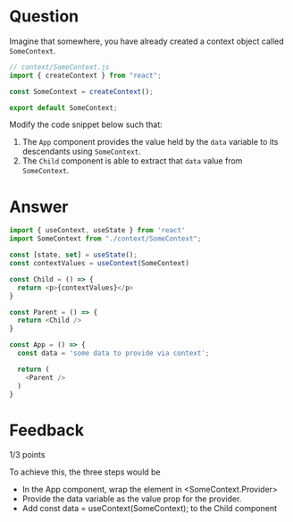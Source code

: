 # Question

Imagine that somewhere, you have already created a context object called `SomeContext`. 

```js
// context/SomeContext.js
import { createContext } from "react";

const SomeContext = createContext();

export default SomeContext;
```

Modify the code snippet below such that:
1. The `App` component provides the value held by the `data` variable to its descendants using `SomeContext`.
2. The `Child` component is able to extract that `data` value from `SomeContext`.


# Answer

```js
import { useContext, useState } from 'react'
import SomeContext from "./context/SomeContext";

const [state, set] = useState();
const contextValues = useContext(SomeContext)

const Child = () => {
  return <p>{contextValues}</p>
}

const Parent = () => {
  return <Child />
}

const App = () => {
  const data = 'some data to provide via context';

  return (
    <Parent />
  )
}
```


# Feedback

1/3 points

To achieve this, the three steps would be 
- In the App component, wrap the <Parent> element in <SomeContext.Provider>
- Provide the data variable as the value prop for the provider.
- Add const data = useContext(SomeContext); to the Child component